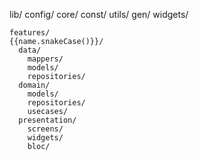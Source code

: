 lib/
  config/
  core/
    const/
    utils/
  gen/
  widgets/
   
    features/
    {{name.snakeCase()}}/
      data/
        mappers/
        models/
        repositories/
      domain/
        models/
        repositories/
        usecases/
      presentation/
        screens/
        widgets/
        bloc/
